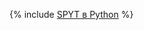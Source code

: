{% include [SPYT в Python](../../../../_includes/user-guide/data-processing/spyt/API/spyt-python.md) %}
